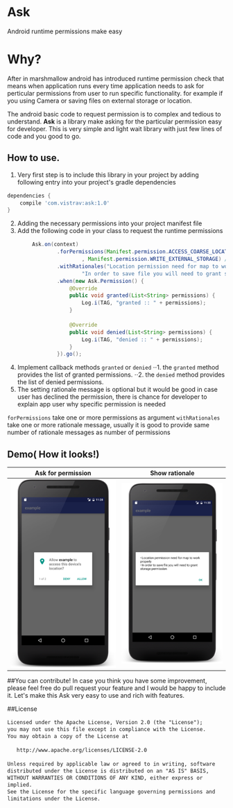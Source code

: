 # Ask
Android runtime permissions make easy

# Why?

After in marshmallow android has introduced runtime permission check that means when application runs every time application needs to ask for perticular permissions from user to run specific functionality. for example if you using Camera or saving files on external storage or location.

The android basic code to request permission is to complex and tedious to understand. **Ask** is a library make asking for the particular permission easy for developer. This is very simple and light wait library with just few lines of code and you good to go.

## How to use.

1. Very first step is to include this library in your project by adding following entry into your project's gradle dependencies

```groovy
dependencies {
	compile 'com.vistrav:ask:1.0'
}
```

2. Adding the necessary permissions into your project manifest file
3. Add the following code in your class to request the runtime permissions
```java
        Ask.on(context)
                .forPermissions(Manifest.permission.ACCESS_COARSE_LOCATION
                        , Manifest.permission.WRITE_EXTERNAL_STORAGE) //one or more permissions
                .withRationales("Location permission need for map to work properly", 
                        "In order to save file you will need to grant storage permission") //optional
                .when(new Ask.Permission() {
                    @Override
                    public void granted(List<String> permissions) {
                        Log.i(TAG, "granted :: " + permissions);
                    }

                    @Override
                    public void denied(List<String> permissions) {
                        Log.i(TAG, "denied :: " + permissions);
                    }
                }).go();

```

4. Implement callback methods `granted` or `denied`
⋅⋅1. the `granted` method provides the list of granted permissions.
⋅⋅2. the `denied` method provides the list of denied permissions.
5. The setting rationale message is optional but it would be good in case user has declined the permission, there is chance for developer to explain app user why specific permission is needed

`forPermissions` take one or more permissions as argument
`withRationales` take one or more rationale message, usually it is good to provide same number of rationale messages as number of permissions

## Demo( How it looks!)

| Ask for permission     | Show rationale |
| ---      | ---       |
| ![show permission](https://github.com/00ec454/Ask/blob/master/asset/permission_1.png) | ![show rationale](https://github.com/00ec454/Ask/blob/master/asset/rationale.png)         |


##You can contribute!
In case you think you have some improvement, please feel free do pull request your feature and I would be happy to include it. Let's make this Ask very easy to use and rich with features.

##License

    Licensed under the Apache License, Version 2.0 (the "License");
    you may not use this file except in compliance with the License.
    You may obtain a copy of the License at

       http://www.apache.org/licenses/LICENSE-2.0

    Unless required by applicable law or agreed to in writing, software
    distributed under the License is distributed on an "AS IS" BASIS,
    WITHOUT WARRANTIES OR CONDITIONS OF ANY KIND, either express or implied.
    See the License for the specific language governing permissions and
    limitations under the License.

